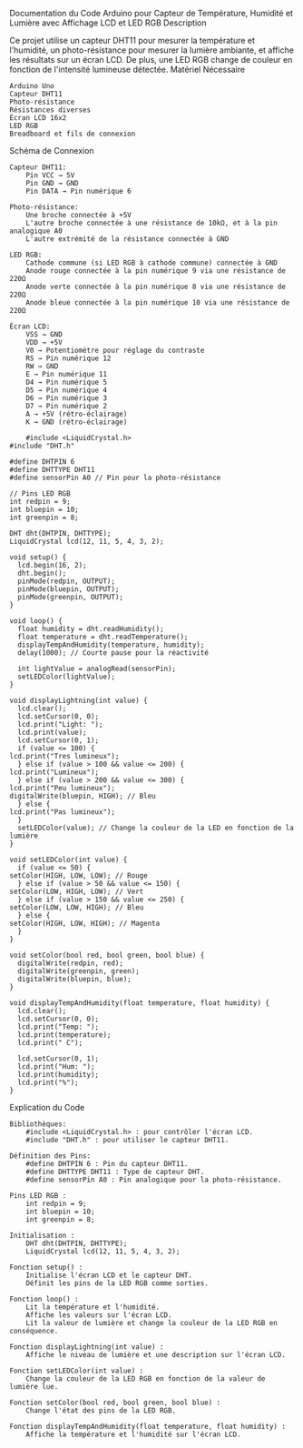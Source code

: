 Documentation du Code Arduino pour Capteur de Température, Humidité et Lumière avec Affichage LCD et LED RGB
Description

Ce projet utilise un capteur DHT11 pour mesurer la température et l'humidité, un photo-résistance pour mesurer la lumière ambiante, et affiche les résultats sur un écran LCD. De plus, une LED RGB change de couleur en fonction de l'intensité lumineuse détectée.
Matériel Nécessaire

    Arduino Uno
    Capteur DHT11
    Photo-résistance
    Résistances diverses
    Écran LCD 16x2
    LED RGB
    Breadboard et fils de connexion

Schéma de Connexion

    Capteur DHT11:
        Pin VCC → 5V
        Pin GND → GND
        Pin DATA → Pin numérique 6

    Photo-résistance:
        Une broche connectée à +5V
        L'autre broche connectée à une résistance de 10kΩ, et à la pin analogique A0
        L'autre extrémité de la résistance connectée à GND

    LED RGB:
        Cathode commune (si LED RGB à cathode commune) connectée à GND
        Anode rouge connectée à la pin numérique 9 via une résistance de 220Ω
        Anode verte connectée à la pin numérique 8 via une résistance de 220Ω
        Anode bleue connectée à la pin numérique 10 via une résistance de 220Ω

    Écran LCD:
        VSS → GND
        VDD → +5V
        V0 → Potentiomètre pour réglage du contraste
        RS → Pin numérique 12
        RW → GND
        E → Pin numérique 11
        D4 → Pin numérique 5
        D5 → Pin numérique 4
        D6 → Pin numérique 3
        D7 → Pin numérique 2
        A → +5V (rétro-éclairage)
        K → GND (rétro-éclairage)

        #include <LiquidCrystal.h>
    #include "DHT.h"

    #define DHTPIN 6
    #define DHTTYPE DHT11
    #define sensorPin A0 // Pin pour la photo-résistance

    // Pins LED RGB
    int redpin = 9;
    int bluepin = 10;
    int greenpin = 8;

    DHT dht(DHTPIN, DHTTYPE);
    LiquidCrystal lcd(12, 11, 5, 4, 3, 2);

    void setup() {
      lcd.begin(16, 2);
      dht.begin();
      pinMode(redpin, OUTPUT);
      pinMode(bluepin, OUTPUT);
      pinMode(greenpin, OUTPUT);
    }

    void loop() {
      float humidity = dht.readHumidity();
      float temperature = dht.readTemperature();
      displayTempAndHumidity(temperature, humidity);
      delay(1000); // Courte pause pour la réactivité

      int lightValue = analogRead(sensorPin);
      setLEDColor(lightValue);
    }

    void displayLightning(int value) {
      lcd.clear();
      lcd.setCursor(0, 0);
      lcd.print("Light: ");
      lcd.print(value);
      lcd.setCursor(0, 1);
      if (value <= 100) {
    lcd.print("Tres lumineux");
      } else if (value > 100 && value <= 200) {
    lcd.print("Lumineux");
      } else if (value > 200 && value <= 300) {
    lcd.print("Peu lumineux");
    digitalWrite(bluepin, HIGH); // Bleu
      } else {
    lcd.print("Pas lumineux");
      }
      setLEDColor(value); // Change la couleur de la LED en fonction de la lumière
    }

    void setLEDColor(int value) {
      if (value <= 50) {
    setColor(HIGH, LOW, LOW); // Rouge
      } else if (value > 50 && value <= 150) {
    setColor(LOW, HIGH, LOW); // Vert
      } else if (value > 150 && value <= 250) {
    setColor(LOW, LOW, HIGH); // Bleu
      } else {
    setColor(HIGH, LOW, HIGH); // Magenta
      }
    }

    void setColor(bool red, bool green, bool blue) {
      digitalWrite(redpin, red);
      digitalWrite(greenpin, green);
      digitalWrite(bluepin, blue);
    }

    void displayTempAndHumidity(float temperature, float humidity) {
      lcd.clear();
      lcd.setCursor(0, 0);
      lcd.print("Temp: ");
      lcd.print(temperature);
      lcd.print(" C");

      lcd.setCursor(0, 1);
      lcd.print("Hum: ");
      lcd.print(humidity);
      lcd.print("%");
    }

Explication du Code

    Bibliothèques:
        #include <LiquidCrystal.h> : pour contrôler l'écran LCD.
        #include "DHT.h" : pour utiliser le capteur DHT11.

    Définition des Pins:
        #define DHTPIN 6 : Pin du capteur DHT11.
        #define DHTTYPE DHT11 : Type de capteur DHT.
        #define sensorPin A0 : Pin analogique pour la photo-résistance.

    Pins LED RGB :
        int redpin = 9;
        int bluepin = 10;
        int greenpin = 8;

    Initialisation :
        DHT dht(DHTPIN, DHTTYPE);
        LiquidCrystal lcd(12, 11, 5, 4, 3, 2);

    Fonction setup() :
        Initialise l'écran LCD et le capteur DHT.
        Définit les pins de la LED RGB comme sorties.

    Fonction loop() :
        Lit la température et l'humidité.
        Affiche les valeurs sur l'écran LCD.
        Lit la valeur de lumière et change la couleur de la LED RGB en conséquence.

    Fonction displayLightning(int value) :
        Affiche le niveau de lumière et une description sur l'écran LCD.

    Fonction setLEDColor(int value) :
        Change la couleur de la LED RGB en fonction de la valeur de lumière lue.

    Fonction setColor(bool red, bool green, bool blue) :
        Change l'état des pins de la LED RGB.

    Fonction displayTempAndHumidity(float temperature, float humidity) :
        Affiche la température et l'humidité sur l'écran LCD.
